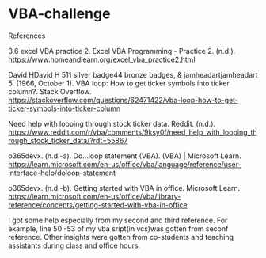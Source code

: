 # VBA-challenge
References

3.6 excel VBA practice 2. Excel VBA Programming - Practice 2. (n.d.). https://www.homeandlearn.org/excel_vba_practice2.html 

David HDavid H                    511 silver badge44 bronze badges, & jamheadartjamheadart                    5. (1966, October 1). VBA loop: How to get ticker symbols into ticker column?. Stack Overflow. https://stackoverflow.com/questions/62471422/vba-loop-how-to-get-ticker-symbols-into-ticker-column 

Need help with looping through stock ticker data. Reddit. (n.d.). https://www.reddit.com/r/vba/comments/9ksy0f/need_help_with_looping_through_stock_ticker_data/?rdt=55867 

o365devx. (n.d.-a). Do...loop statement (VBA). (VBA) | Microsoft Learn. https://learn.microsoft.com/en-us/office/vba/language/reference/user-interface-help/doloop-statement 

o365devx. (n.d.-b). Getting started with VBA in office. Microsoft Learn. https://learn.microsoft.com/en-us/office/vba/library-reference/concepts/getting-started-with-vba-in-office 

I got some help especially from my second and third reference.
For example, line 50 -53 of my vba sript(in vcs)was gotten from seconf reference.
Other insights were gotten from co-students and teaching assistants during class and office hours. 
